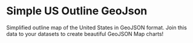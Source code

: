 # Simple US Outline GeoJson

Simplified outline map of the United States in GeoJSON format. Join this data to your datasets to create beautiful GeoJSON Map charts!